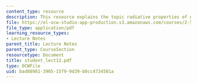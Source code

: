 ```yaml
---
content_type: resource
description: This resource explains the topic radiative properties of gases.
file: https://ol-ocw-studio-app-production.s3.amazonaws.com/courses/2-58j-radiative-transfer-spring-2006/bad88981390515f99d39b0cc4734501a_student_lect12.pdf
file_type: application/pdf
learning_resource_types:
- Lecture Notes
parent_title: Lecture Notes
parent_type: CourseSection
resourcetype: Document
title: student_lect12.pdf
type: OCWFile
uid: bad88981-3905-15f9-9d39-b0cc4734501a
---
```

